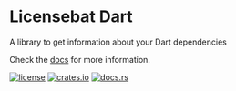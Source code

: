 # Licensebat Dart

A library to get information about your Dart dependencies

Check the [docs](https://docs.rs/licensebat-dart) for more information.

[![license](https://img.shields.io/crates/l/licensebat-dart?style=for-the-badge)](https://github.com/licensebat/licensebat/blob/master/LICENSE)
[![crates.io](https://img.shields.io/crates/v/licensebat-dart?style=for-the-badge)](https://crates.io/crates/licensebat-dart)
[![docs.rs](https://img.shields.io/docsrs/licensebat-dart?style=for-the-badge)](https://docs.rs/licensebat-dart)
